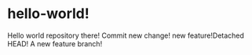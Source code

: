 # hello-world!
Hello world repository there!
Commit new change!
new feature!Detached HEAD!
A new feature branch!
